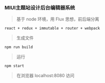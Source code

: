 ### MIUI主题站设计后台编辑器系统

> 基于 node 环境，用 Flux 思想，前后端分离

    react + redux + immutable + router + webpack

> 生成文件

    npm run build

> 运行

    npm start

> 在浏览器 localhost:8080 访问
